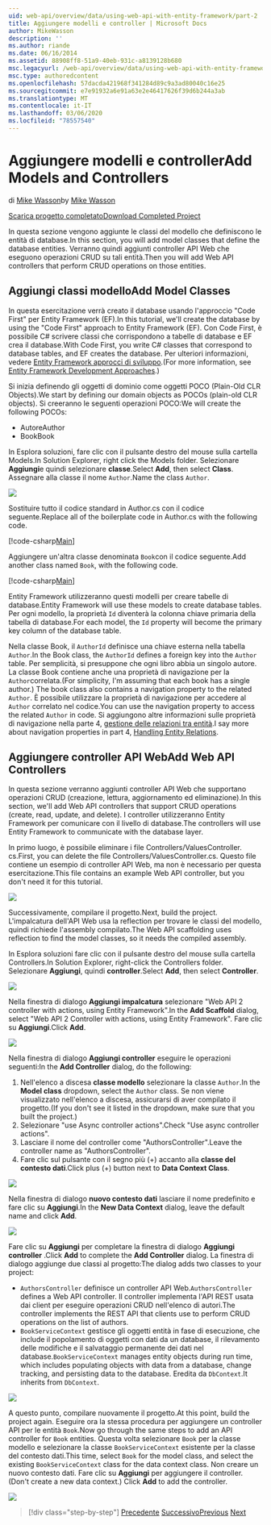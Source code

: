 ```yaml
---
uid: web-api/overview/data/using-web-api-with-entity-framework/part-2
title: Aggiungere modelli e controller | Microsoft Docs
author: MikeWasson
description: ''
ms.author: riande
ms.date: 06/16/2014
ms.assetid: 88908ff8-51a9-40eb-931c-a8139128b680
msc.legacyurl: /web-api/overview/data/using-web-api-with-entity-framework/part-2
msc.type: authoredcontent
ms.openlocfilehash: 57dacda421968f341284d89c9a3ad80040c16e25
ms.sourcegitcommit: e7e91932a6e91a63e2e46417626f39d6b244a3ab
ms.translationtype: MT
ms.contentlocale: it-IT
ms.lasthandoff: 03/06/2020
ms.locfileid: "78557540"
---
```

# <a name="add-models-and-controllers"></a><span data-ttu-id="fcfb2-102">Aggiungere modelli e controller</span><span class="sxs-lookup"><span data-stu-id="fcfb2-102">Add Models and Controllers</span></span>

<span data-ttu-id="fcfb2-103">di [Mike Wasson](https://github.com/MikeWasson)</span><span class="sxs-lookup"><span data-stu-id="fcfb2-103">by [Mike Wasson](https://github.com/MikeWasson)</span></span>

[<span data-ttu-id="fcfb2-104">Scarica progetto completato</span><span class="sxs-lookup"><span data-stu-id="fcfb2-104">Download Completed Project</span></span>](https://github.com/MikeWasson/BookService)

<span data-ttu-id="fcfb2-105">In questa sezione vengono aggiunte le classi del modello che definiscono le entità di database.</span><span class="sxs-lookup"><span data-stu-id="fcfb2-105">In this section, you will add model classes that define the database entities.</span></span> <span data-ttu-id="fcfb2-106">Verranno quindi aggiunti controller API Web che eseguono operazioni CRUD su tali entità.</span><span class="sxs-lookup"><span data-stu-id="fcfb2-106">Then you will add Web API controllers that perform CRUD operations on those entities.</span></span>

## <a name="add-model-classes"></a><span data-ttu-id="fcfb2-107">Aggiungi classi modello</span><span class="sxs-lookup"><span data-stu-id="fcfb2-107">Add Model Classes</span></span>

<span data-ttu-id="fcfb2-108">In questa esercitazione verrà creato il database usando l'approccio "Code First" per Entity Framework (EF).</span><span class="sxs-lookup"><span data-stu-id="fcfb2-108">In this tutorial, we'll create the database by using the "Code First" approach to Entity Framework (EF).</span></span> <span data-ttu-id="fcfb2-109">Con Code First, è possibile C# scrivere classi che corrispondono a tabelle di database e EF crea il database.</span><span class="sxs-lookup"><span data-stu-id="fcfb2-109">With Code First, you write C# classes that correspond to database tables, and EF creates the database.</span></span> <span data-ttu-id="fcfb2-110">Per ulteriori informazioni, vedere [Entity Framework approcci di sviluppo](https://msdn.microsoft.com/library/ms178359%28v=vs.110%29.aspx#dbfmfcf).</span><span class="sxs-lookup"><span data-stu-id="fcfb2-110">(For more information, see [Entity Framework Development Approaches](https://msdn.microsoft.com/library/ms178359%28v=vs.110%29.aspx#dbfmfcf).)</span></span>

<span data-ttu-id="fcfb2-111">Si inizia definendo gli oggetti di dominio come oggetti POCO (Plain-Old CLR Objects).</span><span class="sxs-lookup"><span data-stu-id="fcfb2-111">We start by defining our domain objects as POCOs (plain-old CLR objects).</span></span> <span data-ttu-id="fcfb2-112">Si creeranno le seguenti operazioni POCO:</span><span class="sxs-lookup"><span data-stu-id="fcfb2-112">We will create the following POCOs:</span></span>

- <span data-ttu-id="fcfb2-113">Autore</span><span class="sxs-lookup"><span data-stu-id="fcfb2-113">Author</span></span>
- <span data-ttu-id="fcfb2-114">Book</span><span class="sxs-lookup"><span data-stu-id="fcfb2-114">Book</span></span>

<span data-ttu-id="fcfb2-115">In Esplora soluzioni, fare clic con il pulsante destro del mouse sulla cartella Models.</span><span class="sxs-lookup"><span data-stu-id="fcfb2-115">In Solution Explorer, right click the Models folder.</span></span> <span data-ttu-id="fcfb2-116">Selezionare **Aggiungi**e quindi selezionare **classe**.</span><span class="sxs-lookup"><span data-stu-id="fcfb2-116">Select **Add**, then select **Class**.</span></span> <span data-ttu-id="fcfb2-117">Assegnare alla classe il nome `Author`.</span><span class="sxs-lookup"><span data-stu-id="fcfb2-117">Name the class `Author`.</span></span>

![](part-2/_static/image1.png)

<span data-ttu-id="fcfb2-118">Sostituire tutto il codice standard in Author.cs con il codice seguente.</span><span class="sxs-lookup"><span data-stu-id="fcfb2-118">Replace all of the boilerplate code in Author.cs with the following code.</span></span>

[!code-csharp[Main](part-2/samples/sample1.cs)]

<span data-ttu-id="fcfb2-119">Aggiungere un'altra classe denominata `Book`con il codice seguente.</span><span class="sxs-lookup"><span data-stu-id="fcfb2-119">Add another class named `Book`, with the following code.</span></span>

[!code-csharp[Main](part-2/samples/sample2.cs)]

<span data-ttu-id="fcfb2-120">Entity Framework utilizzeranno questi modelli per creare tabelle di database.</span><span class="sxs-lookup"><span data-stu-id="fcfb2-120">Entity Framework will use these models to create database tables.</span></span> <span data-ttu-id="fcfb2-121">Per ogni modello, la proprietà `Id` diventerà la colonna chiave primaria della tabella di database.</span><span class="sxs-lookup"><span data-stu-id="fcfb2-121">For each model, the `Id` property will become the primary key column of the database table.</span></span>

<span data-ttu-id="fcfb2-122">Nella classe Book, il `AuthorId` definisce una chiave esterna nella tabella `Author`.</span><span class="sxs-lookup"><span data-stu-id="fcfb2-122">In the Book class, the `AuthorId` defines a foreign key into the `Author` table.</span></span> <span data-ttu-id="fcfb2-123">Per semplicità, si presuppone che ogni libro abbia un singolo autore. La classe Book contiene anche una proprietà di navigazione per la `Author`correlata.</span><span class="sxs-lookup"><span data-stu-id="fcfb2-123">(For simplicity, I'm assuming that each book has a single author.) The book class also contains a navigation property to the related `Author`.</span></span> <span data-ttu-id="fcfb2-124">È possibile utilizzare la proprietà di navigazione per accedere al `Author` correlato nel codice.</span><span class="sxs-lookup"><span data-stu-id="fcfb2-124">You can use the navigation property to access the related `Author` in code.</span></span> <span data-ttu-id="fcfb2-125">Si aggiungono altre informazioni sulle proprietà di navigazione nella parte 4, [gestione delle relazioni tra entità](part-4.md).</span><span class="sxs-lookup"><span data-stu-id="fcfb2-125">I say more about navigation properties in part 4, [Handling Entity Relations](part-4.md).</span></span>

## <a name="add-web-api-controllers"></a><span data-ttu-id="fcfb2-126">Aggiungere controller API Web</span><span class="sxs-lookup"><span data-stu-id="fcfb2-126">Add Web API Controllers</span></span>

<span data-ttu-id="fcfb2-127">In questa sezione verranno aggiunti controller API Web che supportano operazioni CRUD (creazione, lettura, aggiornamento ed eliminazione).</span><span class="sxs-lookup"><span data-stu-id="fcfb2-127">In this section, we'll add Web API controllers that support CRUD operations (create, read, update, and delete).</span></span> <span data-ttu-id="fcfb2-128">I controller utilizzeranno Entity Framework per comunicare con il livello di database.</span><span class="sxs-lookup"><span data-stu-id="fcfb2-128">The controllers will use Entity Framework to communicate with the database layer.</span></span>

<span data-ttu-id="fcfb2-129">In primo luogo, è possibile eliminare i file Controllers/ValuesController. cs.</span><span class="sxs-lookup"><span data-stu-id="fcfb2-129">First, you can delete the file Controllers/ValuesController.cs.</span></span> <span data-ttu-id="fcfb2-130">Questo file contiene un esempio di controller API Web, ma non è necessario per questa esercitazione.</span><span class="sxs-lookup"><span data-stu-id="fcfb2-130">This file contains an example Web API controller, but you don't need it for this tutorial.</span></span>

![](part-2/_static/image2.png)

<span data-ttu-id="fcfb2-131">Successivamente, compilare il progetto.</span><span class="sxs-lookup"><span data-stu-id="fcfb2-131">Next, build the project.</span></span> <span data-ttu-id="fcfb2-132">L'impalcatura dell'API Web usa la reflection per trovare le classi del modello, quindi richiede l'assembly compilato.</span><span class="sxs-lookup"><span data-stu-id="fcfb2-132">The Web API scaffolding uses reflection to find the model classes, so it needs the compiled assembly.</span></span>

<span data-ttu-id="fcfb2-133">In Esplora soluzioni fare clic con il pulsante destro del mouse sulla cartella Controllers.</span><span class="sxs-lookup"><span data-stu-id="fcfb2-133">In Solution Explorer, right-click the Controllers folder.</span></span> <span data-ttu-id="fcfb2-134">Selezionare **Aggiungi**, quindi **controller**.</span><span class="sxs-lookup"><span data-stu-id="fcfb2-134">Select **Add**, then select **Controller**.</span></span>

![](part-2/_static/image3.png)

<span data-ttu-id="fcfb2-135">Nella finestra di dialogo **Aggiungi impalcatura** selezionare "Web API 2 controller with actions, using Entity Framework".</span><span class="sxs-lookup"><span data-stu-id="fcfb2-135">In the **Add Scaffold** dialog, select "Web API 2 Controller with actions, using Entity Framework".</span></span> <span data-ttu-id="fcfb2-136">Fare clic su **Aggiungi**.</span><span class="sxs-lookup"><span data-stu-id="fcfb2-136">Click **Add**.</span></span>

![](part-2/_static/image4.png)

<span data-ttu-id="fcfb2-137">Nella finestra di dialogo **Aggiungi controller** eseguire le operazioni seguenti:</span><span class="sxs-lookup"><span data-stu-id="fcfb2-137">In the **Add Controller** dialog, do the following:</span></span>

1. <span data-ttu-id="fcfb2-138">Nell'elenco a discesa **classe modello** selezionare la classe `Author`.</span><span class="sxs-lookup"><span data-stu-id="fcfb2-138">In the **Model class** dropdown, select the `Author` class.</span></span> <span data-ttu-id="fcfb2-139">Se non viene visualizzato nell'elenco a discesa, assicurarsi di aver compilato il progetto.</span><span class="sxs-lookup"><span data-stu-id="fcfb2-139">(If you don't see it listed in the dropdown, make sure that you built the project.)</span></span>
2. <span data-ttu-id="fcfb2-140">Selezionare "use Async controller actions".</span><span class="sxs-lookup"><span data-stu-id="fcfb2-140">Check "Use async controller actions".</span></span>
3. <span data-ttu-id="fcfb2-141">Lasciare il nome del controller come &quot;AuthorsController&quot;.</span><span class="sxs-lookup"><span data-stu-id="fcfb2-141">Leave the controller name as &quot;AuthorsController&quot;.</span></span>
4. <span data-ttu-id="fcfb2-142">Fare clic sul pulsante con il segno più (+) accanto alla **classe del contesto dati**.</span><span class="sxs-lookup"><span data-stu-id="fcfb2-142">Click plus (+) button next to **Data Context Class**.</span></span>

![](part-2/_static/image5.png)

<span data-ttu-id="fcfb2-143">Nella finestra di dialogo **nuovo contesto dati** lasciare il nome predefinito e fare clic su **Aggiungi**.</span><span class="sxs-lookup"><span data-stu-id="fcfb2-143">In the **New Data Context** dialog, leave the default name and click **Add**.</span></span>

![](part-2/_static/image6.png)

<span data-ttu-id="fcfb2-144">Fare clic su **Aggiungi** per completare la finestra di dialogo **Aggiungi controller** .</span><span class="sxs-lookup"><span data-stu-id="fcfb2-144">Click **Add** to complete the **Add Controller** dialog.</span></span> <span data-ttu-id="fcfb2-145">La finestra di dialogo aggiunge due classi al progetto:</span><span class="sxs-lookup"><span data-stu-id="fcfb2-145">The dialog adds two classes to your project:</span></span>

- <span data-ttu-id="fcfb2-146">`AuthorsController` definisce un controller API Web.</span><span class="sxs-lookup"><span data-stu-id="fcfb2-146">`AuthorsController` defines a Web API controller.</span></span> <span data-ttu-id="fcfb2-147">Il controller implementa l'API REST usata dai client per eseguire operazioni CRUD nell'elenco di autori.</span><span class="sxs-lookup"><span data-stu-id="fcfb2-147">The controller implements the REST API that clients use to perform CRUD operations on the list of authors.</span></span>
- <span data-ttu-id="fcfb2-148">`BookServiceContext` gestisce gli oggetti entità in fase di esecuzione, che include il popolamento di oggetti con dati da un database, il rilevamento delle modifiche e il salvataggio permanente dei dati nel database.</span><span class="sxs-lookup"><span data-stu-id="fcfb2-148">`BookServiceContext` manages entity objects during run time, which includes populating objects with data from a database, change tracking, and persisting data to the database.</span></span> <span data-ttu-id="fcfb2-149">Eredita da `DbContext`.</span><span class="sxs-lookup"><span data-stu-id="fcfb2-149">It inherits from `DbContext`.</span></span>

![](part-2/_static/image7.png)

<span data-ttu-id="fcfb2-150">A questo punto, compilare nuovamente il progetto.</span><span class="sxs-lookup"><span data-stu-id="fcfb2-150">At this point, build the project again.</span></span> <span data-ttu-id="fcfb2-151">Eseguire ora la stessa procedura per aggiungere un controller API per le entità `Book`.</span><span class="sxs-lookup"><span data-stu-id="fcfb2-151">Now go through the same steps to add an API controller for `Book` entities.</span></span> <span data-ttu-id="fcfb2-152">Questa volta selezionare `Book` per la classe modello e selezionare la classe `BookServiceContext` esistente per la classe del contesto dati.</span><span class="sxs-lookup"><span data-stu-id="fcfb2-152">This time, select `Book` for the model class, and select the existing `BookServiceContext` class for the data context class.</span></span> <span data-ttu-id="fcfb2-153">Non creare un nuovo contesto dati. Fare clic su **Aggiungi** per aggiungere il controller.</span><span class="sxs-lookup"><span data-stu-id="fcfb2-153">(Don't create a new data context.) Click **Add** to add the controller.</span></span>

![](part-2/_static/image8.png)

> [!div class="step-by-step"]
> <span data-ttu-id="fcfb2-154">[Precedente](part-1.md)
> [Successivo](part-3.md)</span><span class="sxs-lookup"><span data-stu-id="fcfb2-154">[Previous](part-1.md)
[Next](part-3.md)</span></span>
